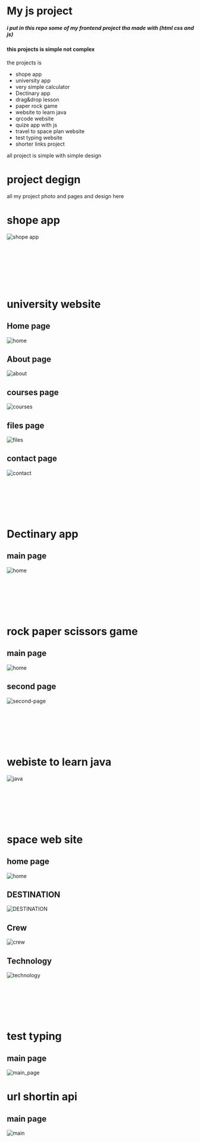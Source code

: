 # My js project
##### i put in this repo some of my frontend project tha made with (html css and js) 

#### this projects is simple not complex 

the projects is 
- shope app
- university app
- very simple calculator
- Dectinary app
- drag&drop lesson
- paper rock game
- website to learn java
- qrcode website
- quize app with js
- travel to space plan website
- test typing website
- shorter links project

all project is simple with simple design

# project degign
all my project photo and pages and design 
here
# shope app 
![shope app](./ali/ali_project-photo.jpeg)


<br/>
<br/>
<br/>
<br/>
<br/>
<br/>


# university website
## Home page
![home](./ArCode/projectPhoto/Web%20capture_15-4-2023_123827_.jpeg)

## About page
![about](./ArCode/projectPhoto/Web%20capture_15-4-2023_123847_.jpeg)

## courses page
![courses](./ArCode/projectPhoto/Web%20capture_15-4-2023_123917_.jpeg)

## files page 
![files](./ArCode/projectPhoto/Web%20capture_15-4-2023_12392_.jpeg)

## contact page
![contact](./ArCode/projectPhoto/Web%20capture_15-4-2023_123933_.jpeg)

<br/>
<br/>
<br/>
<br/>
<br/>

# Dectinary app
## main page
![home](./Dectinary/project.png)

<br/>
<br/>
<br/>
<br/>
<br/>

# rock paper scissors game
## main page
![home](./hand-game/design/original/desktop-step-1.jpg)

## second page
![second-page](./hand-game/design/original/desktop-step-4-win.jpg)

<br/>
<br/>
<br/>
<br/>
<br/>

# webiste to learn java
![java](./java_lesson/project.jpeg)

<br/>
<br/>
<br/>
<br/>
<br/>

# space web site

## home page
![home](./travel_to_space/p1.png)

## DESTINATION
![DESTINATION](./travel_to_space/p2.png)

## Crew 
![crew](./travel_to_space/p3.png)

## Technology
![technology](./travel_to_space/p4.png)


<br/>
<br/>
<br/>
<br/>
<br/>

# test typing
## main page
![main_page](./typing%20project/project.png) 

# url shortin api
## main page
![main](./url-shortening-api-master/Web%20capture_15-4-2023_124740_.jpeg)